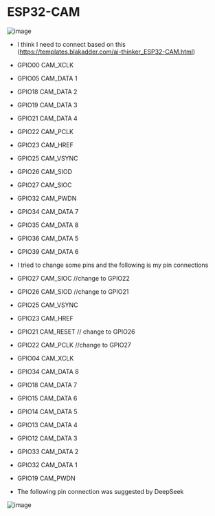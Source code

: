 # ESP32-CAM

![image](https://github.com/user-attachments/assets/fb59e1f6-dd8e-4782-8a87-3f55fde74072)

- I think I need to connect based on this (https://templates.blakadder.com/ai-thinker_ESP32-CAM.html)

- GPIO00	CAM_XCLK
- GPIO05 CAM_DATA 1
- GPIO18	CAM_DATA 2
- GPIO19	CAM_DATA 3
- GPIO21	CAM_DATA 4
- GPIO22	CAM_PCLK
- GPIO23	CAM_HREF
- GPIO25	CAM_VSYNC
- GPIO26	CAM_SIOD
- GPIO27	CAM_SIOC
- GPIO32	CAM_PWDN
- GPIO34	CAM_DATA 7
- GPIO35	CAM_DATA 8
- GPIO36	CAM_DATA 5
- GPIO39	CAM_DATA 6

- I tried to change some pins and the following is my pin connections
- GPIO27	CAM_SIOC //change to GPIO22
- GPIO26	CAM_SIOD //change to GPIO21
- GPIO25	CAM_VSYNC
- GPIO23	CAM_HREF
- GPIO21  CAM_RESET // change to GPIO26
- GPIO22	CAM_PCLK  //change to GPIO27
- GPIO04	CAM_XCLK
- GPIO34	CAM_DATA 8
- GPIO18	CAM_DATA 7
- GPIO15	CAM_DATA 6 
- GPIO14	CAM_DATA 5 
- GPIO13	CAM_DATA 4 
- GPIO12	CAM_DATA 3 
- GPIO33	CAM_DATA 2 
- GPIO32	CAM_DATA 1 
- GPIO19	CAM_PWDN

- The following pin connection was suggested by DeepSeek

![image](https://github.com/user-attachments/assets/118a0737-0da5-43bf-a9ad-a9e9006e4c0b)
